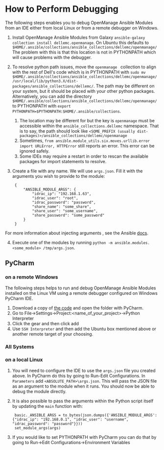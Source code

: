 # How to Perform Debugging

The following steps enables you to debug OpenManage Ansible Modules from an IDE either from local Linux or from a remote debugger on Windows.

1. Install OpenManage Ansible Modules from Galaxy `ansible-galaxy collection install dellemc.openmanage`. On Ubuntu this defaults to `$HOME/.ansible/collections/ansible_collections/dellemc/openmanage/` The problem with this is that this location is not in PYTHONPATH which will cause problems with the debugger.
2. To resolve python path issues,  move the `openmanage ` collection to align with the rest of Dell's code which is in PYTHONPATH with `sudo mv $HOME/.ansible/collections/ansible_collections/dellemc/openmanage/ /usr/local/lib/python3.X/dist-packages/ansible_collections/dellemc/`. The path may be different on your system, but it should be placed with your other python packages.
   Alternatively, you can add the directory `$HOME/.ansible/collections/ansible_collections/dellemc/openmanage/` to PYTHONPATH with `export PYTHONPATH=$PYTHONPATH:$HOME/.ansible/collections`.
    1. The location may be different for but the key is `openmanage` must be accessible within the `ansible_collections.dellemc` namespace. That is to say, the path should look like `<SOME_PREFIX (usually dist-packages)>/ansible_collections/dellemc/openmanage`
    2. Sometimes, `from ansible.module_utils.six.moves.urllib.error import URLError, HTTPError` still reports an error. This error can be ignored safely.
    3. Some IDEs may require a restart in order to rescan the available packages for import statements to resolve.
3. Create a file with any name. We will use `args.json`. Fill it with the arguments you wish to provide to the module:

        {
            "ANSIBLE_MODULE_ARGS": {
                "idrac_ip": "192.168.1.63",
                "idrac_user": "root",
                "idrac_password": "password",
                "share_name": "some_share",
                "share_user": "some_username",
                "share_password": "some_password"
            }
        }

For more information about injecting arguments , see  the Ansible [docs](https://docs.ansible.com/ansible/latest/dev_guide/developing_modules_general.html#exercising-module-code-locally).

4. Execute one of the modules by running `python -m ansible.modules.<some_module> /tmp/args.json`.

## PyCharm

### on a remote Windows

The following steps helps to run and debug OpenManage Ansible Modules installed on the Linux VM using a remote debugger configured on Windows PyCharm IDE.

1. Download a copy of [the code](https://github.com/dell/dellemc-openmanage-ansible-modules) and open the folder with PyCharm.
2. Go to File->Settings->Project:<name_of_your_project>->Python Interpreter
3. Click the gear and then click add
4. Use `SSH Interpreter` and then add the Ubuntu box mentioned above or another remote target of your choosing.

### All Systems

### on a local Linux

1. You will need to configure the IDE to use the `args.json` file you created above. In PyCharm do this by going to Run-Edit Configurations. In `Parameters` add `<ABSOLUTE_PATH>\args.json`.  This will pass the JSON file as an argument to the module when it runs. You should now be able to debug the module directly.
2. It is also possible to pass the arguments within the Python script itself by updating the `main` function with:

        basic._ANSIBLE_ARGS = to_bytes(json.dumps({'ANSIBLE_MODULE_ARGS': {"idrac_ip": "192.168.0.1", "idrac_user": "username", "idrac_password": "password"}}))
        set_module_args(args)
3. If you would like to set PYTHONPATH with PyCharm you can do that by going to Run->Edit Configurations->Environment Variables
